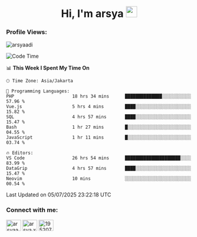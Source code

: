 <h1 align="center">Hi, I'm arsya 
  <img src="https://media.giphy.com/media/hvRJCLFzcasrR4ia7z/giphy.gif" width="30px"/>
</h1>

<p align="left"> <h3>Profile Views:</h3> <img src="https://komarev.com/ghpvc/?username=arsyaadi&label=Profile%20views&color=0e75b6&style=flat" alt="arsyaadi" /> </p>

<!--START_SECTION:waka-->
![Code Time](http://img.shields.io/badge/Code%20Time-4%2C186%20hrs%2036%20mins-blue)

📊 **This Week I Spent My Time On** 

```text
🕑︎ Time Zone: Asia/Jakarta

💬 Programming Languages: 
PHP                      18 hrs 34 mins      ██████████████░░░░░░░░░░░   57.96 % 
Vue.js                   5 hrs 4 mins        ████░░░░░░░░░░░░░░░░░░░░░   15.82 % 
SQL                      4 hrs 57 mins       ████░░░░░░░░░░░░░░░░░░░░░   15.47 % 
Bash                     1 hr 27 mins        █░░░░░░░░░░░░░░░░░░░░░░░░   04.55 % 
JavaScript               1 hr 11 mins        █░░░░░░░░░░░░░░░░░░░░░░░░   03.74 % 

🔥 Editors: 
VS Code                  26 hrs 54 mins      █████████████████████░░░░   83.99 % 
DataGrip                 4 hrs 57 mins       ████░░░░░░░░░░░░░░░░░░░░░   15.47 % 
Neovim                   10 mins             ░░░░░░░░░░░░░░░░░░░░░░░░░   00.54 % 
```


 Last Updated on 05/07/2025 23:22:18 UTC
<!--END_SECTION:waka-->

<!-- - 📫 How to reach me **itsme@arsyaadi.software** -->


<h3 align="left">Connect with me:</h3>
<p align="left">
<a href="https://linkedin.com/in/arsyaadi" target="blank"><img align="center" src="https://raw.githubusercontent.com/rahuldkjain/github-profile-readme-generator/master/src/images/icons/Social/linked-in-alt.svg" alt="arsyaadi" height="30" width="40" /></a>
<a href="https://fb.com/arsya.xkz" target="blank"><img align="center" src="https://raw.githubusercontent.com/rahuldkjain/github-profile-readme-generator/master/src/images/icons/Social/facebook.svg" alt="arsya.xkz" height="30" width="40" /></a>
<a href="https://stackoverflow.com/users/19520749" target="blank"><img align="center" src="https://raw.githubusercontent.com/rahuldkjain/github-profile-readme-generator/master/src/images/icons/Social/stack-overflow.svg" alt="19520749" height="30" width="40" /></a>
</p>
